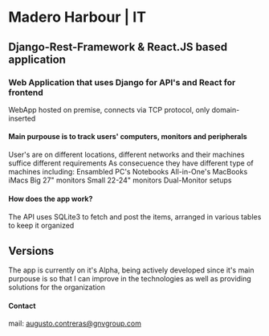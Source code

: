 # Madero Harbour | IT 
## Django-Rest-Framework & React.JS based application
####
####
### Web Application that uses Django for API's and React for frontend
WebApp hosted on premise, connects via TCP protocol, only domain-inserted 
#### Main purpouse is to track users' computers, monitors and peripherals
User's are on different locations, different networks and their machines suffice different requirements
As consecuence they have different type of machines including:
  Ensambled PC's
  Notebooks
  All-in-One's
  MacBooks
  iMacs
  Big 27" monitors
  Small 22-24" monitors
  Dual-Monitor setups
####
#### How does the app work?
####
The API uses SQLite3 to fetch and post the items, arranged in various tables to keep it organized
## Versions
The app is currently on it's Alpha, being actively developed since it's main purpouse is so that I can improve in the technologies 
as well as providing solutions for the organization

#### Contact
mail: augusto.contreras@gnvgroup.com
